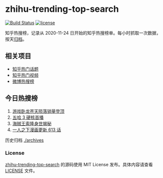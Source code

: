 # zhihu-trending-top-search

[![Build Status](https://github.com/justjavac/zhihu-trending-top-search/workflows/ci/badge.svg?branch=main)](https://github.com/justjavac/zhihu-trending-top-search/actions)
[![license](https://img.shields.io/github/license/justjavac/zhihu-trending-top-search)](https://github.com/justjavac/zhihu-trending-top-search/blob/main/LICENSE)

知乎热搜榜，记录从 2020-11-24 日开始的知乎热搜榜单。每小时抓取一次数据，按天[归档](./archives)。

## 相关项目

- [知乎热门话题](https://github.com/justjavac/zhihu-trending-hot-questions)
- [知乎热门视频](https://github.com/justjavac/zhihu-trending-hot-video)
- [微博热搜榜](https://github.com/justjavac/weibo-trending-hot-search)

## 今日热搜榜

<!-- BEGIN -->
<!-- 最后更新时间 Sat Mar 04 2023 02:10:09 GMT+0800 (China Standard Time) -->

1. [游戏卧龙苍天陨落销量登顶](https://www.zhihu.com/search?q=%E6%B8%B8%E6%88%8F%E5%8D%A7%E9%BE%99%E8%8B%8D%E5%A4%A9%E9%99%A8%E8%90%BD%E9%94%80%E9%87%8F%E7%99%BB%E9%A1%B6)
1. [五哈 3 硬核首播](https://www.zhihu.com/search?q=%E4%BA%94%E5%93%88%203%20%E7%A1%AC%E6%A0%B8%E9%A6%96%E6%92%AD)
1. [海贼王索隆身世揭秘](https://www.zhihu.com/search?q=%E6%B5%B7%E8%B4%BC%E7%8E%8B%E7%B4%A2%E9%9A%86%E8%BA%AB%E4%B8%96%E6%8F%AD%E7%A7%98)
1. [一人之下漫画更新 613 话](https://www.zhihu.com/search?q=%E4%B8%80%E4%BA%BA%E4%B9%8B%E4%B8%8B%E6%BC%AB%E7%94%BB%E6%9B%B4%E6%96%B0%20613%20%E8%AF%9D)

<!-- END -->

历史归档 [./archives](./archives)

### License

[zhihu-trending-top-search](https://github.com/justjavac/zhihu-trending-top-search) 的源码使用 MIT License
发布。具体内容请查看 [LICENSE](./LICENSE) 文件。
